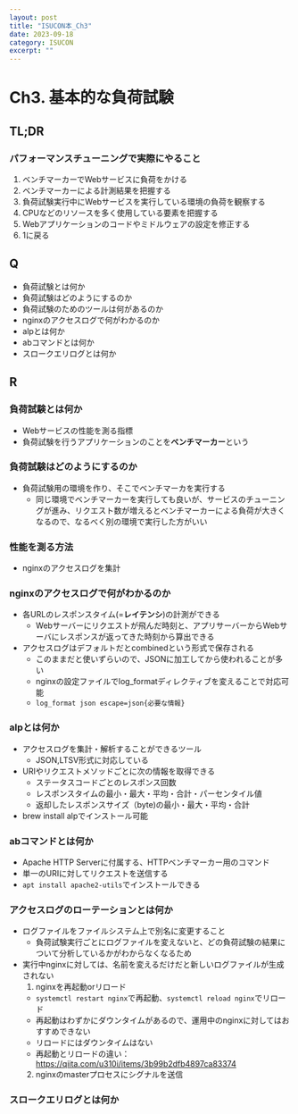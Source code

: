 ```yaml
---
layout: post
title: "ISUCON本_Ch3"
date: 2023-09-18
category: ISUCON
excerpt: ""
---
```

# Ch3. 基本的な負荷試験

## TL;DR
### パフォーマンスチューニングで実際にやること
1. ベンチマーカーでWebサービスに負荷をかける
2. ベンチマーカーによる計測結果を把握する
3. 負荷試験実行中にWebサービスを実行している環境の負荷を観察する
4. CPUなどのリソースを多く使用している要素を把握する
5. Webアプリケーションのコードやミドルウェアの設定を修正する
6. 1に戻る

## Q
- 負荷試験とは何か
- 負荷試験はどのようにするのか
- 負荷試験のためのツールは何があるのか
- nginxのアクセスログで何がわかるのか
- alpとは何か
- abコマンドとは何か
- スロークエリログとは何か

## R
### 負荷試験とは何か
- Webサービスの性能を測る指標
- 負荷試験を行うアプリケーションのことを**ベンチマーカー**という

### 負荷試験はどのようにするのか
- 負荷試験用の環境を作り、そこでベンチマーカを実行する
  - 同じ環境でベンチマーカーを実行しても良いが、サービスのチューニングが進み、リクエスト数が増えるとベンチマーカーによる負荷が大きくなるので、なるべく別の環境で実行した方がいい

### 性能を測る方法
- nginxのアクセスログを集計

### nginxのアクセスログで何がわかるのか
- 各URLのレスポンスタイム(=**レイテンシ**)の計測ができる
  - Webサーバーにリクエストが飛んだ時刻と、アプリサーバーからWebサーバにレスポンスが返ってきた時刻から算出できる
- アクセスログはデフォルトだとcombinedという形式で保存される
  - このままだと使いずらいので、JSONに加工してから使われることが多い
  - nginxの設定ファイルでlog_formatディレクティブを変えることで対応可能
  - `log_format json escape=json{必要な情報}`

### alpとは何か
- アクセスログを集計・解析することができるツール
  - JSON,LTSV形式に対応している
- URIやリクエストメソッドごとに次の情報を取得できる
  - ステータスコードごとのレスポンス回数
  - レスポンスタイムの最小・最大・平均・合計・パーセンタイル値
  - 返却したレスポンスサイズ（byte)の最小・最大・平均・合計
- brew install alpでインストール可能

### abコマンドとは何か
- Apache HTTP Serverに付属する、HTTPベンチマーカー用のコマンド
- 単一のURIに対してリクエストを送信する
- `apt install apache2-utils`でインストールできる

### アクセスログのローテーションとは何か
- ログファイルをファイルシステム上で別名に変更すること
  - 負荷試験実行ごとにログファイルを変えないと、どの負荷試験の結果について分析しているかがわからなくなるため
- 実行中nginxに対しては、名前を変えるだけだと新しいログファイルが生成されない
  1. nginxを再起動orリロード
    - `systemctl restart nginx`で再起動、`systemctl reload nginx`でリロード
    - 再起動はわずかにダウンタイムがあるので、運用中のnginxに対してはおすすめできない
    - リロードにはダウンタイムはない
    - 再起動とリロードの違い：https://qiita.com/u310i/items/3b99b2dfb4897ca83374
  2. nginxのmasterプロセスにシグナルを送信


### スロークエリログとは何か

